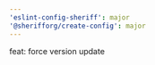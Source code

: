 ```yaml
---
'eslint-config-sheriff': major
'@sherifforg/create-config': major
---
```


feat: force version update

